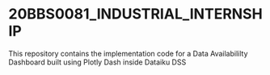 # 20BBS0081_INDUSTRIAL_INTERNSHIP

This repository contains the implementation code for a Data Availabililty Dashboard built using Plotly Dash inside Dataiku DSS
